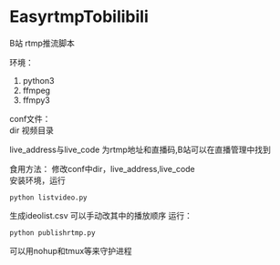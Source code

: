 # EasyrtmpTobilibili
B站 rtmp推流脚本  

环境：  
1. python3  
2. ffmpeg
3. ffmpy3


conf文件：  
dir  视频目录

live_address与live_code 为rtmp地址和直播码,B站可以在直播管理中找到

食用方法：
修改conf中dir，live_address,live_code  
安装环境，运行  
```
python listvideo.py
```
生成ideolist.csv 可以手动改其中的播放顺序
运行：
```
python publishrtmp.py
```
可以用nohup和tmux等来守护进程